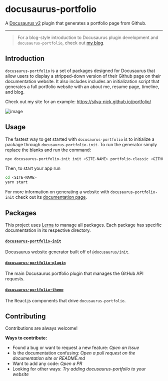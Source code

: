 # docusaurus-portfolio

A [Docusaurus v2](https://github.com/facebook/docusaurus) plugin that generates a portfolio page from Github.

---

> For a blog-style introduction to Docusaurus plugin development and `docusaurus-portfolio`, check out [my blog](https://silva-nick.github.io/portfolio/blog/docusaurus-plugins).

## Introduction

`docusaurus-portfolio` is a set of packages designed for Docusaurus that allow users to display a stripped-down version of their Github page on their documentation website. It also includes includes an initialization script that generates a full portfolio website with an about me, resume page, timeline, and blog.

Check out my site for an example: https://silva-nick.github.io/portfolio/

![image](https://user-images.githubusercontent.com/39960606/123738850-39ef0c80-d86b-11eb-8be7-6e6dcd473dd6.png)

## Usage

The fastest way to get started with `docusaurus-portfolio` is to initialize a package through `docusaurus-portfolio-init`. To run the generator simply replace the blanks and run the command:

```sh
npx docusaurus-portfolio-init init <SITE-NAME> portfolio-classic <GITHUB-USERNAME>
```

Then, to start your app run

```sh
cd <SITE-NAME>
yarn start
```

For more information on generating a website with `docusaurus-portfolio-init` check out its [documentation page](https://github.com/silva-nick/docusaurus-portfolio/tree/main/packages/docusaurus-portfolio-init).

## Packages

This project uses [Lerna](https://lerna.js.org/) to manage all packages. Each package has specific documentation in its respective directory.

#### [`docusaurus-portfolio-init`](https://github.com/silva-nick/docusaurus-portfolio/tree/main/packages/docusaurus-portfolio-init)

Docusaurus website generator built off of `@docusaurus/init`.

#### [`docusaurus-portfolio-plugin`](https://github.com/silva-nick/docusaurus-portfolio/tree/main/packages/docusaurus-portfolio-plugin)

The main Docusaurus portfolio plugin that manages the GitHub API requests.

#### [`docusaurus-portfolio-theme`](https://github.com/silva-nick/docusaurus-portfolio/tree/main/packages/docusaurus-portfolio-theme)

The React.js components that drive `docusaurus-portfolio`.

## Contributing

Contributions are always welcome!

**Ways to contribute:**

- Found a bug or want to request a new feature: _Open an Issue_
- Is the documentation confusing: _Open a pull request on the documentation site or README.md_
- Want to add any code: _Open a PR_
- Looking for other ways: _Try adding docusaurus-portfolio to your website_
